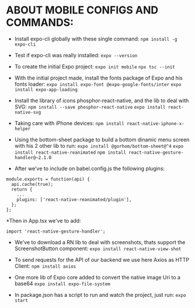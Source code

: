 # ABOUT MOBILE CONFIGS AND COMMANDS:

* Install expo-cli globally with these single command:
`npm install -g expo-cli`

* Test if expo-cli was really installed:
`expo --version`

* To create the initial Expo project:
`expo init mobile`
``npx tsc --init``

* With the initial project made, install the fonts package of Expo and his fonts loader:
`expo install expo-font @expo-google-fonts/inter`
`expo install expo-app-loading`

* Install the library of icons phosphor-react-native, and the lib to deal with SVG:
`npm install --save phosphor-react-native`
`expo install react-native-svg`

* Taking care with iPhone devices:
`npm install react-native-iphone-x-helper`

* Using the bottom-sheet package to build a bottom dinamic menu screen with his 2 other lib to run:
`expo install @gorhom/bottom-sheet@^4`
`expo install react-native-reanimated`
`npm install react-native-gesture-handler@~2.1.0`

* After we've to include on babel.config.js the following plugins:
```
module.exports = function(api) {
  api.cache(true);
  return {
    ...
    plugins: ['react-native-reanimated/plugin'],
  };
};
```

*Then in App.tsx we've to add:
```
import 'react-native-gesture-handler';
```

* We've to download a RN lib to deal with screenshots, thats support the ScreenshotButton component:
`expo install react-native-view-shot`

* To send requests for the API of our backend we use here Axios as HTTP Client:
`npm install axios`

* One more lib of Expo core added to convert the native image Uri to a base64
`expo install expo-file-system`

*  In package.json has a script to run and watch the project, just run:
`expo start`